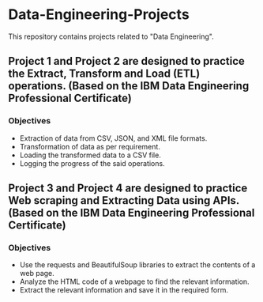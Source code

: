 # Data-Engineering-Projects
This repository contains projects related to "Data Engineering".

## Project 1 and Project 2 are designed to practice the Extract, Transform and Load (ETL) operations. (Based on the IBM Data Engineering Professional Certificate)

### Objectives
* Extraction of data from CSV, JSON, and XML file formats.
* Transformation of data as per requirement.
* Loading the transformed data to a CSV file.
* Logging the progress of the said operations.

## Project 3 and Project 4 are designed to practice Web scraping and Extracting Data using APIs. (Based on the IBM Data Engineering Professional Certificate)

### Objectives
* Use the requests and BeautifulSoup libraries to extract the contents of a web page.
* Analyze the HTML code of a webpage to find the relevant information.
* Extract the relevant information and save it in the required form.
